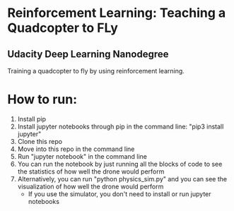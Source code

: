 # Reinforcement Learning: Teaching a Quadcopter to FLy
## Udacity Deep Learning Nanodegree
Training a quadcopter to fly by using reinforcement learning.
# How to run:
1) Install pip
2) Install jupyter notebooks through pip in the command line: "pip3 install jupyter"
3) Clone this repo
4) Move into this repo in the command line
5) Run "jupyter notebook" in the command line
6) You can run the notebook by just running all the blocks of code to see the statistics of how well the drone would perform
7) Alternatively, you can run "python physics_sim.py" and you can see the visualization of how well the drone would perform
    * If you use the simulator, you don't need to install or run jupyter notebooks
